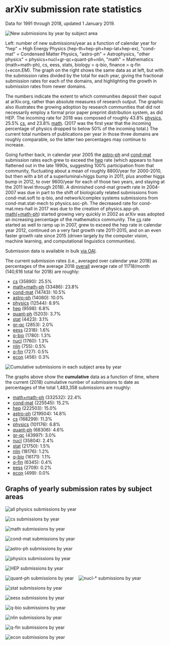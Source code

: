 arXiv submission rate statistics
================================

Data for 1991 through 2018, updated 1 January 2019.

![New submissions by year by subject area](newsubs.png)

Left: number of new submissions/year as a function of calendar year for "hep" = High Energy Physics (hep-th+hep-ph+hep-lat+hep-ex), "cond-mat" = Condensed Matter Physics, "astro-ph" = Astrophysics, "other physics" = physics+nucl+gr-qc+quant-ph+nlin, "math" = Mathematics (math+math-ph), cs, eess, stats, biology = q-bio, finance = q-fin (+econ.EM). The graph on the right shows the same data as at left, but with the submission rates divided by the total for each year, giving the fractional submission rates for each of the domains, and highlighting the growth in submission rates from newer domains.

The numbers indicate the extent to which communities deposit their ouput at arXiv.org, rather than absolute measures of research output. The graphic also illustrates the growing adoption by research communities that did not necessarily employ a formal prior paper preprint distribution system, as did HEP. The incoming rate for 2018 was composed of roughly 43.8% [physics](#phys_yearly), 25.5% [cs](#cs_yearly), and 23.8% [math](#math_yearly). (2017 was the first year that the incoming percentage of physics dropped to below 50% of the incoming total.) The current total numbers of publications per year in those three domains are roughly comparable, so the latter two percentages may continue to increase.

Going further back, in calendar year 2005 the [astro-ph](#astro-ph_yearly) and [cond-mat](#cond-mat_yearly) submission rates each grew to exceed the [hep](#hep_yearly) rate (which appears to have flattened out in the late 1990s, suggesting 100% participation from that community, fluctuating about a mean of roughly 8800/year for 2000-2010, but then with a bit of a superluminal+higgs bump in 2011, plus another higgs bump in 2012, to over 9600/year for each of those two years, and staying at the 2011 level through 2018). A diminished cond-mat growth rate in 2004-2007 was due in part to the shift of biologically related submissions from cond-mat.soft to q-bio, and network/complex systems submissions from cond-mat.stat-mech to physics.soc-ph. The decreased rate for cond-mat.mes-hall in 2017 was due to the creation of physics.app-ph. [math(+math-ph](#math_yearly)) started growing very quickly in 2002 as arXiv was adopted an increasing percentage of the mathematics community. The [cs](#cs_yearly) rate started as well to ramp up in 2007, grew to exceed the hep rate in calendar year 2012, continued on a very fast growth rate 2011-2015, and on an even faster growth rate since 2015 (driven largely by the computer vision, machine learning, and computational linguistics communities).

Submission data is available in bulk [via OAI](../../oa).

The current submission rates (i.e., averaged over calendar year 2018) as percentages of the average 2018 [overall](http://arxiv.org/stats/monthly_submissions) average rate of 11718/month (140,616 total for 2018) are roughly:

*   [cs](#cs_yearly) (35890): 25.5%
*   [math+math-ph](#math_yearly) (33486): 23.8%
*   [cond-mat](#cond-mat_yearly) (14743): 10.5%
*   [astro-ph](#astro-ph_yearly) (14080): 10.0%
*   [physics](#physics_yearly) (12544): 8.9%
*   [hep](#hep_yearly) (9598): 6.8%
*   [quant-ph](#quant-ph_gr-qc_yearly) (5203): 3.7%
*   [stat](#stat_yearly) (4423): 3.1%
*   [gr-qc](#quant-ph_gr-qc_yearly) (2853): 2.0%
*   [eess](#eess_yearly) (2318): 1.6%
*   [q-bio](#q-bio_yearly) (1780): 1.3%
*   [nucl](#nucl_yearly) (1760): 1.3%
*   [nlin](#nlin_yearly) (755): 0.5%
*   [q-fin](#q-fin_yearly) (727): 0.5%
*   [econ](#econ_yearly) (456): 0.3%

![Cumulative submissions in each subject area by year](cumsubs.png)

The graphs above show the **cumulative** data as a function of time, where the current (2018) cumulative number of submissions to date as percentages of the total 1,483,358 submissions are roughly:

*   [math+math-ph](#math_yearly) (332532): 22.4%
*   [cond-mat](#cond-mat_yearly) (225545): 15.2%
*   [hep](#hep_yearly) (222503): 15.0%
*   [astro-ph](#astro-ph_yearly) (219504): 14.8%
*   [cs](#cs_yearly) (168299): 11.3%
*   [physics](#physics_yearly) (101176): 6.8%
*   [quant-ph](#quant-ph_gr-qc_yearly) (68306): 4.6%
*   [gr-qc](#quant-ph_gr-qc_yearly) (43997): 3.0%
*   [nucl](#nucl_yearly) (35804): 2.4%
*   [stat](#stat_yearly) (21750): 1.5%
*   [nlin](#nlin_yearly) (18176): 1.2%
*   [q-bio](#q-bio_yearly) (16171): 1.1%
*   [q-fin](#q-fin_yearly) (6345): 0.4%
*   [eess](#eess_yearly) (2709): 0.2%
*   [econ](#econ_yearly) (499): 0.0%

Graphs of yearly submission rates by subject areas
--------------------------------------------------

![all physics submissions by year](phys_yearly.png)

<span id="cs_yearly"></span>
![cs submissions by year](cs_yearly.png)

<span id="math_yearly"></span>
![math submissions by year](math_yearly.png)

<span id="cond-mat_yearly"></span>
![cond-mat submissions by year](cond-mat_yearly.png)

<span id="astro-ph_yearly"></span>
![astro-ph submissions by year](astro-ph_yearly.png)

<span id="physics_yearly"></span>
![physics submissions by year](physics_yearly.png)

<span id="hep_yearly"></span>
![HEP submissions by year](hep_yearly.png)

<span id="quant-ph_gr-q_yearly"></span>
![quant-ph submissions by year](quant-ph_gr-qc_yearly.png)    ![nucl-* submissions by year](nucl_yearly.png)

<span id="stat_yearly"></span>
![stat submissions by year](stat_yearly.png)

<span id="eess_yearly"></span>
![eess submissions by year](eess_yearly.png)

<span id="q-bio_yearly"></span>
![q-bio submissions by year](q-bio_yearly.png)

<span id="nlin_yearly"></span>
![nlin submissions by year](nlin_yearly.png)

<span id="q-fin_yearly"></span>
![q-fin submissions by year](q-fin_yearly.png)

<span id="econ_yearly"></span>
![econ submissions by year](econ_yearly.png)
